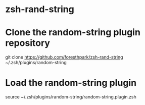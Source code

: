 # zsh-rand-string

# Clone the random-string plugin repository

git clone https://github.com/foresthpark/zsh-rand-string ~/.zsh/plugins/random-string

# Load the random-string plugin

source ~/.zsh/plugins/random-string/random-string.plugin.zsh
